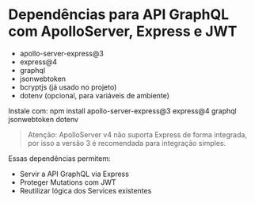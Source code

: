 # Dependências para API GraphQL com ApolloServer, Express e JWT

- apollo-server-express@3
- express@4
- graphql
- jsonwebtoken
- bcryptjs (já usado no projeto)
- dotenv (opcional, para variáveis de ambiente)

Instale com:
npm install apollo-server-express@3 express@4 graphql jsonwebtoken dotenv

> Atenção: ApolloServer v4 não suporta Express de forma integrada, por isso a versão 3 é recomendada para integração simples.

Essas dependências permitem:
- Servir a API GraphQL via Express
- Proteger Mutations com JWT
- Reutilizar lógica dos Services existentes
